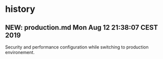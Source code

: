 # history
## NEW: production.md Mon Aug 12 21:38:07 CEST 2019
Security and performance configuration while switching to production environement.
